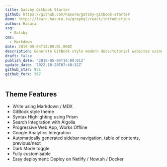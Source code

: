 ```yaml
---
title: Gatsby Gitbook Starter
github: https://github.com/hasura/gatsby-gitbook-starter
demo: https://learn.hasura.io/graphql/react/introduction
author: Hasura
ssg:
  - Gatsby
cms:
  - Markdown
date: 2019-05-04T14:09:01.000Z
description: Generate GitBook style modern docs/tutorial websites using Gatsby + MDX
draft: false
publish_date: '2019-05-04T14:09:01Z'
update_date: '2022-10-20T07:40:32Z'
github_star: 951
github_fork: 367
---
```

## Theme Features

- Write using Markdown / MDX
- GitBook style theme
- Syntax Highlighting using Prism
- Search Integration with Algolia
- Progressive Web App, Works Offline
- Google Analytics Integration
- Automatically generated sidebar navigation, table of contents, previous/next
- Dark Mode toggle
- Fully customisable
- Easy deployment: Deploy on Netlify / Now.sh / Docker
